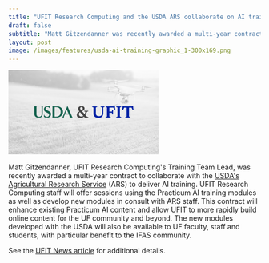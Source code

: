 ```yaml
---
title: "UFIT Research Computing and the USDA ARS collaborate on AI training"
draft: false
subtitle: "Matt Gitzendanner was recently awarded a multi-year contract to collaborate with the USDA's Agricultural Research Service (ARS) to deliver AI training."
layout: post
image: /images/features/usda-ai-training-graphic_1-300x169.png
---
```


![UFIT News image of USDA and UF AI training](/images/features/usda-ai-training-graphic_1-300x169.png)

Matt Gitzendanner, UFIT Research Computing's Training Team Lead, was recently awarded a multi-year contract to collaborate with the [USDA's Agricultural Research Service](https://www.ars.usda.gov/) (ARS) to deliver AI training. UFIT Research Computing staff will offer sessions using the Practicum AI training modules as well as develop new modules in consult with ARS staff. This contract will enhance existing Practicum AI content and allow UFIT to more rapidly build online content for the UF community and beyond. The new modules developed with the USDA will also be available to UF faculty, staff and students, with particular benefit to the IFAS community.

See the [UFIT News article](https://news.it.ufl.edu/research/ufit-awarded-contract-with-usda/) for additional details.